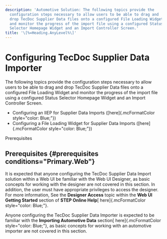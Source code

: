 ```yaml
---
description: 'Automotive Solution: The following topics provide the
  configuration steps necessary to allow users to be able to drag and
  drop TecDoc Supplier Data files onto a configured File Loading Widget
  and monitor the progress of the import file using a configured Status
  Selector Homepage Widget and an Import Controller Screen.'
title: '\[%=Heading.AnyLevel%\]'
---
```


Configuring TecDoc Supplier Data Importer
=========================================

The following topics provide the configuration steps necessary to allow
users to be able to drag and drop TecDoc Supplier Data files onto a
configured File Loading Widget and monitor the progress of the import
file using a configured Status Selector Homepage Widget and an Import
Controller Screen.

-   Configuring an IIEP for Supplier Data Imports ([here]{.mcFormatColor
    style="color: Blue;"})
-   Configuring a File Loading Widget for Supplier Data Imports
    ([here]{.mcFormatColor style="color: Blue;"})

Prerequisites

Prerequisites {#prerequisites conditions="Primary.Web"}
-------------

It is expected that anyone configuring the TecDoc Supplier Data Import
solution within a Web UI be familiar with the Web UI Designer, as basic
concepts for working with the designer are not covered in this section.
In addition, the user must have appropriate privileges to access the
designer. For more information, See the **Designer Access** topic within
the **Web UI Getting Started** section of **STEP Online Help**[
here]{.mcFormatColor style="color: Blue;"}.

Anyone configuring the TecDoc Supplier Data Importer is expected to be
familiar with the **Importing Automotive Data** section[
here]{.mcFormatColor style="color: Blue;"}, as basic concepts for
working with an automotive importer are not covered in this section.
